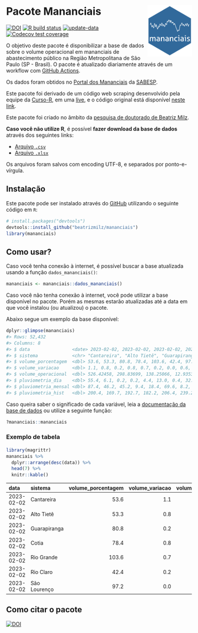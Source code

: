 
<!-- README.md is generated from README.Rmd. Please edit that file -->

# Pacote Mananciais <img src="man/figures/hexlogo.png" align="right" width = "120px"/>

<!-- badges: start -->

[![DOI](https://zenodo.org/badge/DOI/10.5281/zenodo.4733056.svg)](https://doi.org/10.5281/zenodo.4733056)
[![R build
status](https://github.com/beatrizmilz/mananciais/workflows/R-CMD-check/badge.svg)](https://github.com/beatrizmilz/mananciais/actions)
[![update-data](https://github.com/beatrizmilz/mananciais/actions/workflows/2-update_data.yaml/badge.svg)](https://github.com/beatrizmilz/mananciais/actions/workflows/2-update_data.yaml)
[![Codecov test
coverage](https://codecov.io/gh/beatrizmilz/mananciais/branch/master/graph/badge.svg)](https://codecov.io/gh/beatrizmilz/mananciais?branch=master)
<!-- badges: end -->

O objetivo deste pacote é disponibilizar a base de dados sobre o volume
operacional em mananciais de abastecimento público na Região
Metropolitana de São Paulo (SP - Brasil). O pacote é atualizado
diariamente através de um workflow com [GitHub
Actions](https://github.com/beatrizmilz/mananciais/actions).

Os dados foram obtidos no [Portal dos
Mananciais](http://mananciais.sabesp.com.br/Situacao) da
[SABESP](http://site.sabesp.com.br/site/Default.aspx).

Este pacote foi derivado de um código web scraping desenvolvido pela
equipe da [Curso-R](https://www.curso-r.com/), em uma
[live](https://youtu.be/jvZIxrMmOcQ), e o código original está
disponível [neste
link](https://github.com/curso-r/lives/blob/master/drafts/20200730_scraper_sabesp.R).

Este pacote foi criado no âmbito da [pesquisa de doutorado de Beatriz
Milz](https://beatrizmilz.github.io/tese/).

**Caso você não utilize R**, é possível **fazer download da base de
dados** através dos seguintes links:

- [Arquivo
  `.csv`](https://github.com/beatrizmilz/mananciais/raw/master/inst/extdata/mananciais.csv)
- [Arquivo
  `.xlsx`](https://github.com/beatrizmilz/mananciais/blob/master/inst/extdata/mananciais.xlsx?raw=true)

Os arquivos foram salvos com encoding UTF-8, e separados por
ponto-e-vírgula.

## Instalação

Este pacote pode ser instalado através do [GitHub](https://github.com/)
utilizando o seguinte código em `R`:

``` r
# install.packages("devtools")
devtools::install_github("beatrizmilz/mananciais")
library(mananciais)
```

## Como usar?

Caso você tenha conexão à internet, é possível buscar a base atualizada
usando a função `dados_mananciais()`:

``` r
mananciais <- mananciais::dados_mananciais() 
```

Caso você não tenha conexão à internet, você pode utilizar a base
disponível no pacote. Porém as mesmas estarão atualizadas até a data em
que você instalou (ou atualizou) o pacote.

Abaixo segue um exemplo da base disponível:

``` r
dplyr::glimpse(mananciais)
#> Rows: 52,432
#> Columns: 8
#> $ data                <date> 2023-02-02, 2023-02-02, 2023-02-02, 2023-02-02, 2…
#> $ sistema             <chr> "Cantareira", "Alto Tietê", "Guarapiranga", "Cotia…
#> $ volume_porcentagem  <dbl> 53.6, 53.3, 80.8, 78.4, 103.6, 42.4, 97.2, 52.5, 5…
#> $ volume_variacao     <dbl> 1.1, 0.8, 0.2, 0.8, 0.7, 0.2, 0.0, 0.6, 1.0, 0.6, …
#> $ volume_operacional  <dbl> 526.42458, 298.83699, 138.25066, 12.93533, 116.233…
#> $ pluviometria_dia    <dbl> 55.4, 6.1, 0.2, 0.2, 4.4, 13.0, 0.4, 32.0, 40.1, 4…
#> $ pluviometria_mensal <dbl> 87.4, 46.2, 45.2, 9.4, 18.4, 69.6, 8.2, 32.0, 40.1…
#> $ pluviometria_hist   <dbl> 200.4, 169.7, 192.7, 182.2, 206.4, 239.2, 230.9, 2…
```

Caso queira saber o significado de cada variável, leia a [documentação
da base de
dados](https://beatrizmilz.github.io/mananciais/reference/mananciais.html)
ou utilize a seguinte função:

``` r
?mananciais::mananciais
```

### Exemplo de tabela

``` r
library(magrittr)
mananciais %>% 
  dplyr::arrange(desc(data)) %>% 
  head(7) %>%
  knitr::kable()
```

| data       | sistema      | volume_porcentagem | volume_variacao | volume_operacional | pluviometria_dia | pluviometria_mensal | pluviometria_hist |
|:-----------|:-------------|-------------------:|----------------:|-------------------:|-----------------:|--------------------:|------------------:|
| 2023-02-02 | Cantareira   |               53.6 |             1.1 |          526.42458 |             55.4 |                87.4 |             200.4 |
| 2023-02-02 | Alto Tietê   |               53.3 |             0.8 |          298.83699 |              6.1 |                46.2 |             169.7 |
| 2023-02-02 | Guarapiranga |               80.8 |             0.2 |          138.25066 |              0.2 |                45.2 |             192.7 |
| 2023-02-02 | Cotia        |               78.4 |             0.8 |           12.93533 |              0.2 |                 9.4 |             182.2 |
| 2023-02-02 | Rio Grande   |              103.6 |             0.7 |          116.23326 |              4.4 |                18.4 |             206.4 |
| 2023-02-02 | Rio Claro    |               42.4 |             0.2 |            5.79223 |             13.0 |                69.6 |             239.2 |
| 2023-02-02 | São Lourenço |               97.2 |             0.0 |           86.34397 |              0.4 |                 8.2 |             230.9 |

## Como citar o pacote

[![DOI](https://zenodo.org/badge/DOI/10.5281/zenodo.4733056.svg)](https://doi.org/10.5281/zenodo.4733056)
